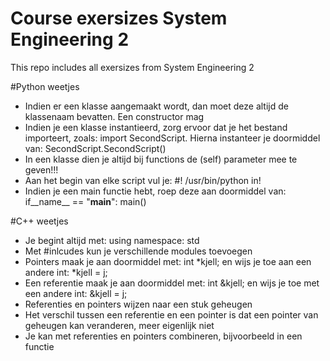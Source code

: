 Course exersizes System Engineering 2
===============

This repo includes all exersizes from System Engineering 2



#Python weetjes

- Indien er een klasse aangemaakt wordt, dan moet deze altijd de klassenaam bevatten. Een constructor mag
- Indien je een klasse instantieerd, zorg ervoor dat je het bestand importeert, zoals: import SecondScript. Hierna instanteer je doormiddel van: SecondScript.SecondScript()
- In een klasse dien je altijd bij functions de (self) parameter mee te geven!!!
- Aan het begin van elke script vul je: #! /usr/bin/python in!
- Indien je een main functie hebt, roep deze aan doormiddel van: if__name__ == "__main__": main()



#C++ weetjes

- Je begint altijd met: using namespace: std
- Met #inlcudes kun je verschillende modules toevoegen
- Pointers maak je aan doormiddel met: int *kjell; en wijs je toe aan een andere int: *kjell = j;
- Een referentie maak je aan doormiddel met: int &kjell; en wijs je toe met een andere int: &kjell = j;
- Referenties en pointers wijzen naar een stuk geheugen
- Het verschil tussen een referentie en een pointer is dat een pointer van geheugen kan veranderen, meer eigenlijk niet
- Je kan met referenties en pointers combineren, bijvoorbeeld in een functie
